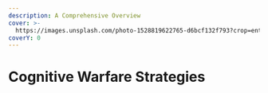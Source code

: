 ```yaml
---
description: A Comprehensive Overview
cover: >-
  https://images.unsplash.com/photo-1528819622765-d6bcf132f793?crop=entropy&cs=srgb&fm=jpg&ixid=M3wxOTcwMjR8MHwxfHNlYXJjaHw1fHxjb2duaXRpdmUlMjBzdHJhdGVneXxlbnwwfHx8fDE2OTYyODQwMzl8MA&ixlib=rb-4.0.3&q=85
coverY: 0
---
```


# Cognitive Warfare Strategies

